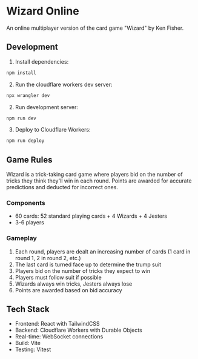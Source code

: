 # Wizard Online

An online multiplayer version of the card game "Wizard" by Ken Fisher.

## Development

1. Install dependencies:
```bash
npm install
```

2. Run the cloudflare workers dev server:
```bash
npx wrangler dev
```

2. Run development server:
```bash
npm run dev
```

3. Deploy to Cloudflare Workers:
```bash
npm run deploy
```

## Game Rules

Wizard is a trick-taking card game where players bid on the number of tricks they think they'll win in each round. Points are awarded for accurate predictions and deducted for incorrect ones.

### Components
- 60 cards: 52 standard playing cards + 4 Wizards + 4 Jesters
- 3-6 players

### Gameplay
1. Each round, players are dealt an increasing number of cards (1 card in round 1, 2 in round 2, etc.)
2. The last card is turned face up to determine the trump suit
3. Players bid on the number of tricks they expect to win
4. Players must follow suit if possible
5. Wizards always win tricks, Jesters always lose
6. Points are awarded based on bid accuracy

## Tech Stack

- Frontend: React with TailwindCSS
- Backend: Cloudflare Workers with Durable Objects
- Real-time: WebSocket connections
- Build: Vite
- Testing: Vitest

